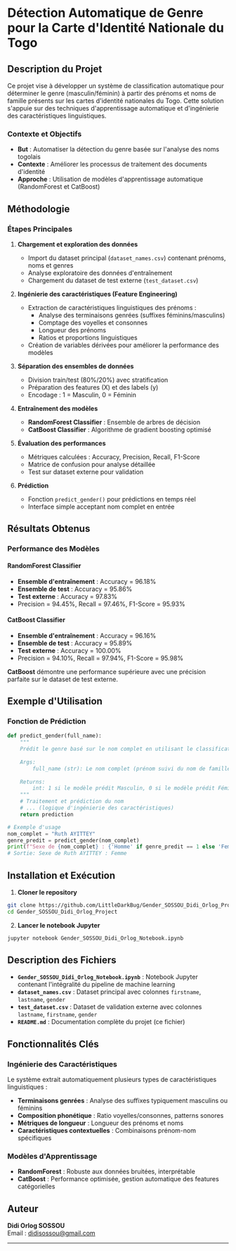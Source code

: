 # Détection Automatique de Genre pour la Carte d'Identité Nationale du Togo

## Description du Projet

Ce projet vise à développer un système de classification automatique pour déterminer le genre (masculin/féminin) à partir des prénoms et noms de famille présents sur les cartes d'identité nationales du Togo. Cette solution s'appuie sur des techniques d'apprentissage automatique et d'ingénierie des caractéristiques linguistiques.

### Contexte et Objectifs

- **But** : Automatiser la détection du genre basée sur l'analyse des noms togolais
- **Contexte** : Améliorer les processus de traitement des documents d'identité
- **Approche** : Utilisation de modèles d'apprentissage automatique (RandomForest et CatBoost)

## Méthodologie

### Étapes Principales

1. **Chargement et exploration des données**
   - Import du dataset principal (`dataset_names.csv`) contenant prénoms, noms et genres
   - Analyse exploratoire des données d'entraînement
   - Chargement du dataset de test externe (`test_dataset.csv`)

2. **Ingénierie des caractéristiques (Feature Engineering)**
   - Extraction de caractéristiques linguistiques des prénoms :
     - Analyse des terminaisons genrées (suffixes féminins/masculins)
     - Comptage des voyelles et consonnes
     - Longueur des prénoms
     - Ratios et proportions linguistiques
   - Création de variables dérivées pour améliorer la performance des modèles

3. **Séparation des ensembles de données**
   - Division train/test (80%/20%) avec stratification
   - Préparation des features (X) et des labels (y)
   - Encodage : 1 = Masculin, 0 = Féminin

4. **Entraînement des modèles**
   - **RandomForest Classifier** : Ensemble de arbres de décision
   - **CatBoost Classifier** : Algorithme de gradient boosting optimisé

5. **Évaluation des performances**
   - Métriques calculées : Accuracy, Precision, Recall, F1-Score
   - Matrice de confusion pour analyse détaillée
   - Test sur dataset externe pour validation

6. **Prédiction**
   - Fonction `predict_gender()` pour prédictions en temps réel
   - Interface simple acceptant nom complet en entrée

## Résultats Obtenus

### Performance des Modèles

#### RandomForest Classifier
- **Ensemble d'entraînement** : Accuracy = 96.18%
- **Ensemble de test** : Accuracy = 95.86%
- **Test externe** : Accuracy = 97.83%
- Precision = 94.45%, Recall = 97.46%, F1-Score = 95.93%

#### CatBoost Classifier  
- **Ensemble d'entraînement** : Accuracy = 96.16%
- **Ensemble de test** : Accuracy = 95.89%
- **Test externe** : Accuracy = 100.00%
- Precision = 94.10%, Recall = 97.94%, F1-Score = 95.98%

**CatBoost** démontre une performance supérieure avec une précision parfaite sur le dataset de test externe.

## Exemple d'Utilisation

### Fonction de Prédiction

```python
def predict_gender(full_name):
    """
    Prédit le genre basé sur le nom complet en utilisant le classificateur entraîné.
    
    Args:
        full_name (str): Le nom complet (prénom suivi du nom de famille)
        
    Returns:
        int: 1 si le modèle prédit Masculin, 0 si le modèle prédit Féminin
    """
    # Traitement et prédiction du nom
    # ... (logique d'ingénierie des caractéristiques)
    return prediction

# Exemple d'usage
nom_complet = "Ruth AYITTEY"
genre_predit = predict_gender(nom_complet)
print(f"Sexe de {nom_complet} : {'Homme' if genre_predit == 1 else 'Femme'}")
# Sortie: Sexe de Ruth AYITTEY : Femme
```

## Installation et Exécution

1. **Cloner le repository**
```bash
git clone https://github.com/LittleDarkBug/Gender_SOSSOU_Didi_Orlog_Project.git
cd Gender_SOSSOU_Didi_Orlog_Project
```

2. **Lancer le notebook Jupyter**
```bash
jupyter notebook Gender_SOSSOU_Didi_Orlog_Notebook.ipynb
```

## Description des Fichiers

- **`Gender_SOSSOU_Didi_Orlog_Notebook.ipynb`** : Notebook Jupyter contenant l'intégralité du pipeline de machine learning
- **`dataset_names.csv`** : Dataset principal avec colonnes `firstname`, `lastname`, `gender`
- **`test_dataset.csv`** : Dataset de validation externe avec colonnes `lastname`, `firstname`, `gender`
- **`README.md`** : Documentation complète du projet (ce fichier)

## Fonctionnalités Clés

### Ingénierie des Caractéristiques

Le système extrait automatiquement plusieurs types de caractéristiques linguistiques :

- **Terminaisons genrées** : Analyse des suffixes typiquement masculins ou féminins
- **Composition phonétique** : Ratio voyelles/consonnes, patterns sonores
- **Métriques de longueur** : Longueur des prénoms et noms
- **Caractéristiques contextuelles** : Combinaisons prénom-nom spécifiques

### Modèles d'Apprentissage

- **RandomForest** : Robuste aux données bruitées, interprétable
- **CatBoost** : Performance optimisée, gestion automatique des features catégorielles

## Auteur
**Didi Orlog SOSSOU**  
Email : didisossou@gmail.com

---
